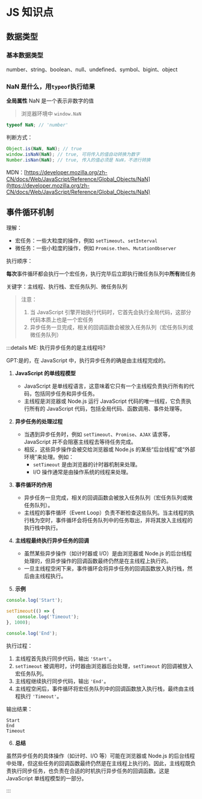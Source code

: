 # JS 知识点

## 数据类型

### 基本数据类型

number、string、boolean、null、undefined、symbol、bigint、object

### NaN 是什么，用`typeof`执行结果

**全局属性** NaN 是一个表示非数字的值

> 浏览器环境中 `window.NaN`

```js
typeof NaN; // 'number'
```

判断方式：

```js
Object.is(NaN, NaN); // true
window.isNaN(NaN); // true, 可将传入的值自动转换为数字
Number.isNan(NaN); // true, 传入的值必须是 NaN，不进行转换
```

MDN：[https://developer.mozilla.org/zh-CN/docs/Web/JavaScript/Reference/Global_Objects/NaN](https://developer.mozilla.org/zh-CN/docs/Web/JavaScript/Reference/Global_Objects/NaN)

## 事件循环机制

理解：

-   宏任务：一些大粒度的操作，例如 `setTimeout`、`setInterval`
-   微任务：一些小粒度的操作，例如 `Promise.then`、`MutationObserver`

执行顺序：

**每次**事件循环都会执行一个宏任务，执行完毕后立即执行微任务队列中**所有**微任务

关键字：主线程、执行栈、宏任务队列、微任务队列

> 注意：
>
> 1. 当 JavaScript 引擎开始执行代码时，它首先会执行全局代码，这部分代码本质上也是一个宏任务
> 2. 异步任务一旦完成，相关的回调函数会被放入任务队列（宏任务队列或微任务队列）

:::details
ME: 执行异步任务的是主线程吗?

GPT:是的，在 JavaScript 中，执行异步任务的确是由主线程完成的。

1. **JavaScript 的单线程模型**

    - JavaScript 是单线程语言，这意味着它只有一个主线程负责执行所有的代码，包括同步任务和异步任务。
    - 主线程是浏览器或 Node.js 运行 JavaScript 代码的唯一线程，它负责执行所有的 JavaScript 代码，包括全局代码、函数调用、事件处理等。

2. **异步任务的处理过程**

    - 当遇到异步任务时，例如 `setTimeout`、`Promise`、`AJAX` 请求等，JavaScript 并不会阻塞主线程去等待任务完成。
    - 相反，这些异步操作会被交给浏览器或 Node.js 的某些“后台线程”或“外部环境”来处理。例如：
        - `setTimeout` 是由浏览器的计时器机制来处理。
        - I/O 操作通常是由操作系统的线程来处理。

3. **事件循环的作用**

    - 异步任务一旦完成，相关的回调函数会被放入任务队列（宏任务队列或微任务队列）。
    - 主线程的事件循环（Event Loop）负责不断检查这些队列。当主线程的执行栈为空时，事件循环会将任务队列中的任务取出，并将其放入主线程的执行栈中执行。

4. **主线程最终执行异步任务的回调**

    - 虽然某些异步操作（如计时器或 I/O）是由浏览器或 Node.js 的后台线程处理的，但异步操作的回调函数最终仍然是在主线程上执行的。
    - 一旦主线程空闲下来，事件循环会将异步任务的回调函数放入执行栈，然后由主线程执行。

5. **示例**

```javascript
console.log('Start');

setTimeout(() => {
    console.log('Timeout');
}, 1000);

console.log('End');
```

执行过程：

1. 主线程首先执行同步代码，输出 `'Start'`。
2. `setTimeout` 被调用时，计时器由浏览器后台处理，`setTimeout` 的回调被放入宏任务队列。
3. 主线程继续执行同步代码，输出 `'End'`。
4. 主线程空闲后，事件循环将宏任务队列中的回调函数放入执行栈，最终由主线程执行 `'Timeout'`。

输出结果：

```
Start
End
Timeout
```

6. **总结**

虽然异步任务的具体操作（如计时、I/O 等）可能在浏览器或 Node.js 的后台线程中处理，但这些任务的回调函数最终仍然是在主线程上执行的。因此，主线程既负责执行同步任务，也负责在合适的时机执行异步任务的回调函数。这是 JavaScript 单线程模型的一部分。

:::
